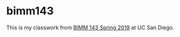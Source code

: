 # bimm143

This is my classwork from [BIMM 143 Spring 2019](https://bioboot.github.io/bimm143_S19/) at UC San Diego. 

